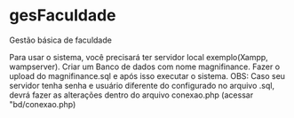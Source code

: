 # gesFaculdade
Gestão básica de faculdade

Para usar o sistema, você precisará ter servidor local exemplo(Xampp, wampserver).
Criar um Banco de dados com nome magnifinance.
Fazer o upload do magnifinance.sql e após isso executar o sistema.
OBS: Caso seu servidor tenha senha  e usuário  diferente do configurado no arquivo .sql, devrá fazer as alterações dentro do arquivo conexao.php (acessar "bd/conexao.php)
